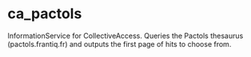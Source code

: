 # ca_pactols
InformationService for CollectiveAccess. Queries the Pactols thesaurus (pactols.frantiq.fr) and outputs the first page of hits to choose from.
